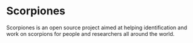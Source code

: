 # Scorpiones

Scorpiones is an open source project aimed at helping identification and work on scorpions for people and researchers all around the world.
